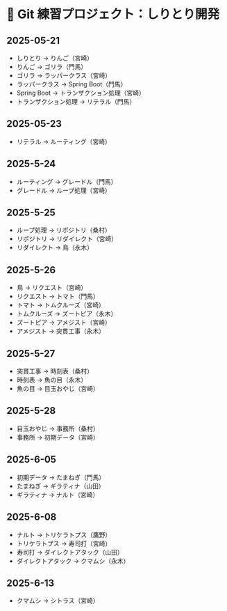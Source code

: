 # 📘 Git 練習プロジェクト：しりとり開発

## 2025-05-21

- しりとり → りんご（宮崎）
- りんご → ゴリラ（門馬）
- ゴリラ → ラッパークラス（宮崎）
- ラッパークラス → Spring Boot（門馬）
- Spring Boot → トランザクション処理（宮崎）
- トランザクション処理 → リテラル（門馬）

## 2025-05-23

- リテラル → ルーティング（宮崎）

## 2025-5-24

- ルーティング → グレードル（門馬）
- グレードル → ループ処理（宮崎）

## 2025-5-25

- ループ処理 → リポジトリ（桑村）
- リポジトリ → リダイレクト（宮崎）
- リダイレクト → 鳥（永木）

## 2025-5-26

- 鳥 → リクエスト（宮崎）
- リクエスト → トマト（門馬）
- トマト → トムクルーズ（宮崎）
- トムクルーズ → ズートピア（永木）
- ズートピア → アメジスト（宮崎）
- アメジスト → 突貫工事（永木）

## 2025-5-27

- 突貫工事 → 時刻表（桑村）
- 時刻表 → 魚の目（永木）
- 魚の目 → 目玉おやじ（宮崎）

## 2025-5-28

- 目玉おやじ → 事務所（桑村）
- 事務所 → 初期データ（宮崎）

## 2025-6-05

- 初期データ → たまねぎ（門馬）
- たまねぎ → ギラティナ（山田）
- ギラティナ → ナルト（宮崎）

## 2025-6-08

- ナルト → トリケラトプス（鷹野）
- トリケラトプス → 寿司打（宮崎）
- 寿司打 → ダイレクトアタック（山田）
- ダイレクトアタック → クマムシ（永木）

## 2025-6-13

- クマムシ → シトラス（宮崎）